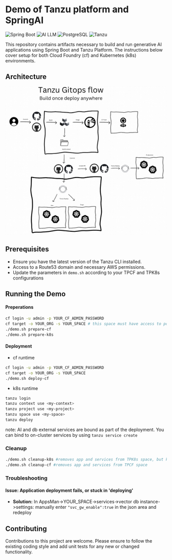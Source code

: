 # Demo of Tanzu platform and SpringAI

![Spring Boot](https://img.shields.io/badge/Spring%20Boot-3.1.2-brightgreen.svg)
![AI LLM](https://img.shields.io/badge/AI-LLM-blue.svg)
![PostgreSQL](https://img.shields.io/badge/postgres-15.1-red.svg)
![Tanzu](https://img.shields.io/badge/tanzu-platform-purple.svg)

This repository contains artifacts necessary to build and run generative AI applications using Spring Boot and Tanzu Platform. The instructions below cover setup for both Cloud Foundry (cf) and Kubernetes (k8s) environments.

## Architecture

![Alt text](https://github.com/0pens0/spring-metal/blob/main/image.png?raw=true "Spring-metal AI topology")

## Prerequisites
- Ensure you have the latest version of the Tanzu CLI installed.
- Access to a Route53 domain and necessary AWS permissions.
- Update the parameters in ```demo.sh``` according to your TPCF and TPK8s configurations

## Running the Demo

#### Preperations


```bash
cf login -u admin -p YOUR_CF_ADMIN_PASSWORD
cf target -o YOUR_ORG -s YOUR_SPACE # this space must have access to postgres and genai services
./demo.sh prepare-cf
./demo.sh prepare-k8s
```

#### Deployment

- cf runtime
```bash
cf login -u admin -p YOUR_CF_ADMIN_PASSWORD
cf target -o YOUR_ORG -s YOUR_SPACE
./demo.sh deploy-cf
```
- k8s runtime  
```bash
tanzu login
tanzu context use <my-context>
tanzu project use <my-project>
tanzu space use <my-space>
tanzu deploy
```
note: AI and db external services are bound as part of the deployment. You can bind to on-cluster services by using ```tanzu service create```

### Cleanup

```bash
./demo.sh cleanup-k8s #removes app and services from TPK8s space, but keep the space and its ingress/egress
./demo.sh cleanup-cf #removes app and services from TPCF space
```

### Troubleshooting

#### Issue: Application deployment fails, or stuck in 'deploying'
- **Solution:** In AppsMan->YOUR_SPACE->services->vector db instance->settings: manually enter ```"svc_gw_enable":true``` in the json area and redeploy


## Contributing
Contributions to this project are welcome. Please ensure to follow the existing coding style and add unit tests for any new or changed functionality.


